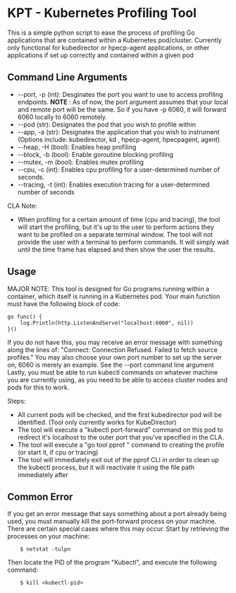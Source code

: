 # KPT - Kubernetes Profiling Tool

This is a simple python script to ease the process of profiling Go applications that are contained within a Kubernetes pod/cluster. Currently only functional for kubedirector or hpecp-agent applications, or other applications if set up correctly and contained within a given pod

## Command Line Arguments
- --port, -p (int): Desginates the port you want to use to access profiling endpoints. 
**NOTE** : As of now, the port argument assumes that your local and remote port will be the same. So if you have -p 6060, it will forward 6060 locally to 6060 remotely.
- --pod (str): Designates the pod that you wish to profile within
- --app, -a (str): Designates the application that you wish to instrument (Options include: kubedirector, kd , hpecp-agent, hpecpagent, agent)
- --heap, -H (bool): Enables heap profiling
- --block, -b (bool): Enable goroutine blocking profiling
- --mutex, -m (bool): Enables mutex profiling
- --cpu, -c (int): Enables cpu profiling for a user-determined number of seconds.
- --tracing, -t (int): Enables execution tracing for a user-determined number of seconds

CLA Note:
- When profiling for a certain amount of time (cpu and tracing), the tool will start the profiling, but it's up to the user to perform actions they want to be profiled on a separate terminal window. The tool will not provide the user with a terminal to perform commands. It will simply wait until the time frame has elapsed and then show the user the results.

## Usage
 MAJOR NOTE: This tool is designed for Go programs running within a container, which itself is running in a Kubernetes pod. Your main function must have the following block of code:
```
go func() {
	log.Println(http.ListenAndServe("localhost:6060", nil))
}()
```

If you do not have this, you may receive an error message with something along the lines of: "Connect: Connection Refused. Failed to fetch source profiles."
You may also choose your own port number to set up the server on, 6060 is merely an example. See the --port command line argument
Lastly, you must be able to run kubectl commands on whatever machine you are currently using, as you need to be able to access cluster nodes and pods for this to work. 

Steps:
- All current pods will be checked, and the first kubedirector pod will be identified. (Tool only currently works for KubeDirector)
- The tool will execute a "kubectl port-forward" command on this pod to redirect it's localhost to the outer port that you've specified in the CLA. 
- The tool will execute a "go tool pprof <profile-endpoint>" command to creating the profile (or start it, if cpu or tracing) 
- The tool will immediately exit out of the pprof CLI in order to clean up the kubectl process, but it will reactivate it using the file path immediately after

## Common Error
If you get an error message that says something about a port already being used, you must manually kill the port-forward process on your machine. There are certain special cases where this may occur. Start by retrieving the processes on your machine:
```
    $ netstat -tulpn
```
Then locate the PID of the program "Kubectl", and execute the following command:
```
    $ kill <kubectl-pid>
```
